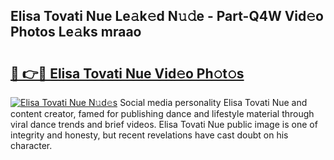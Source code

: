 ## Elisa Tovati Nue Le𝚊k𝚎d N𝚞𝚍e - Part-Q4W Vid𝚎o Photos Le𝚊ks mraao

# <h2><a href="http://fb817vy.evod.top/?m=Elisa+Tovati+Nue">🔗 👉🔴 Elisa Tovati Nue Vid𝚎o Ph𝚘t𝚘s</a></h2>

[![Elisa Tovati Nue N𝚞d𝚎s](https://i.imgur.com/8V9OHl7.gif)](http://fb817vy.evod.top/?m=Elisa+Tovati+Nue)
Social media personality Elisa Tovati Nue and content creator, famed for publishing dance and lifestyle material through viral dance trends and brief videos. Elisa Tovati Nue public image is one of integrity and honesty, but recent revelations have cast doubt on his character. 

